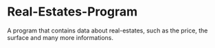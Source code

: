 # Real-Estates-Program
A program that contains data about real-estates, such as the price, the surface and many more informations.
